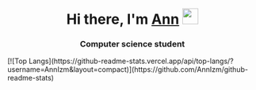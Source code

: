 <!-- ### Hi there 👋 -->
<h1 align="center">Hi there, I'm <a href="https://www.linkedin.com/in/hannaizm-95586a238/" target="_blank">Ann</a> 
<img src="https://github.com/blackcater/blackcater/raw/main/images/Hi.gif" height="32"/></h1>
<h3 align="center">Computer science student</h3>
[![Top Langs](https://github-readme-stats.vercel.app/api/top-langs/?username=AnnIzm&layout=compact)](https://github.com/AnnIzm/github-readme-stats)
<!--
**AnnIzm/AnnIzm** is a ✨ _special_ ✨ repository because its `README.md` (this file) appears on your GitHub profile.

Here are some ideas to get you started:

- 🔭 I’m currently working on ...
- 🌱 I’m currently learning ...
- 👯 I’m looking to collaborate on ...
- 🤔 I’m looking for help with ...
- 💬 Ask me about ...
- 📫 How to reach me: ...
- 😄 Pronouns: ...
- ⚡ Fun fact: ...
-->
